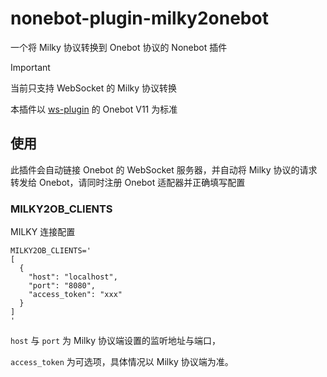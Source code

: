 # nonebot-plugin-milky2onebot

一个将 Milky 协议转换到 Onebot 协议的 Nonebot 插件

> [!IMPORTANT]
>
> 当前只支持 WebSocket 的 Milky 协议转换
>
> 本插件以 [ws-plugin](https://github.com/XasYer/ws-plugin) 的 Onebot V11 为标准

## 使用

此插件会自动链接 Onebot 的 WebSocket 服务器，并自动将 Milky 协议的请求转发给 Onebot，请同时注册 Onebot 适配器并正确填写配置

### MILKY2OB_CLIENTS

MILKY 连接配置

```
MILKY2OB_CLIENTS='
[
  {
    "host": "localhost",
    "port": "8080",
    "access_token": "xxx"
  }
]
'
```

`host` 与 `port` 为 Milky 协议端设置的监听地址与端口，

`access_token` 为可选项，具体情况以 Milky 协议端为准。
